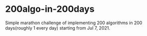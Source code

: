 # 200algo-in-200days
Simple marathon challenge of implementing 200 algorithms in 200 days(roughly 1 every day) starting from Jul 7, 2021.

